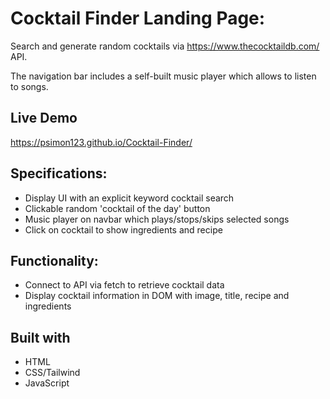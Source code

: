 # Cocktail Finder Landing Page:

Search and generate random cocktails via https://www.thecocktaildb.com/ API.

The navigation bar includes a self-built music player which allows to listen to songs.

## Live Demo
https://psimon123.github.io/Cocktail-Finder/

## Specifications:
* Display UI with an explicit keyword cocktail search
* Clickable random 'cocktail of the day' button
* Music player on navbar which plays/stops/skips selected songs
* Click on cocktail to show ingredients and recipe

## Functionality:
* Connect to API via fetch to retrieve cocktail data
* Display cocktail information in DOM with image, title, recipe and ingredients

## Built with
* HTML
* CSS/Tailwind
* JavaScript
